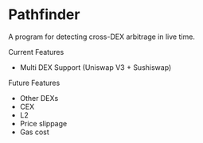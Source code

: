 # Pathfinder
A program for detecting cross-DEX arbitrage in live time.

Current Features
- Multi DEX Support (Uniswap V3 + Sushiswap)

Future Features
- Other DEXs
- CEX
- L2
- Price slippage
- Gas cost
